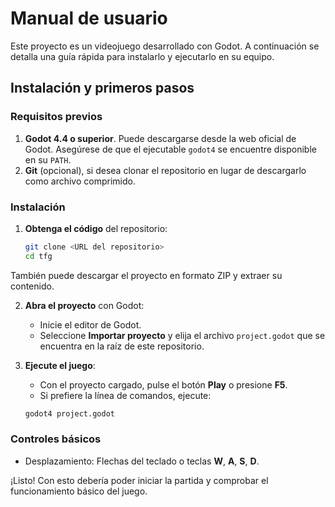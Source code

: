 # Manual de usuario

Este proyecto es un videojuego desarrollado con Godot. A continuación se detalla una guía rápida para instalarlo y ejecutarlo en su equipo.

## Instalación y primeros pasos

### Requisitos previos

1. **Godot 4.4 o superior**. Puede descargarse desde la web oficial de Godot. Asegúrese de que el ejecutable `godot4` se encuentre disponible en su `PATH`.
2. **Git** (opcional), si desea clonar el repositorio en lugar de descargarlo como archivo comprimido.

### Instalación

1. **Obtenga el código** del repositorio:
   ```bash
   git clone <URL del repositorio>
   cd tfg
   ```
También puede descargar el proyecto en formato ZIP y extraer su contenido.

2. **Abra el proyecto** con Godot:
   - Inicie el editor de Godot.
   - Seleccione **Importar proyecto** y elija el archivo `project.godot` que se encuentra en la raíz de este repositorio.

3. **Ejecute el juego**:
   - Con el proyecto cargado, pulse el botón **Play** o presione **F5**.
   - Si prefiere la línea de comandos, ejecute:
   ```bash
   godot4 project.godot
   ```

### Controles básicos

- Desplazamiento: Flechas del teclado o teclas **W**, **A**, **S**, **D**.

¡Listo! Con esto debería poder iniciar la partida y comprobar el funcionamiento básico del juego.
